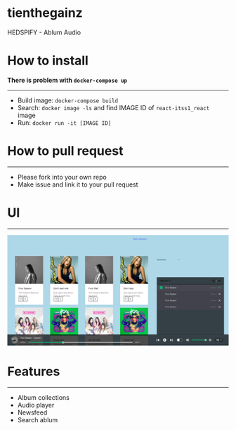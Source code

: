 # tienthegainz
HEDSPIFY - Ablum Audio

# How to install
**There is problem with `docker-compose up`**
*****
- Build image: `docker-compose build`
- Search: `docker image -ls` and find IMAGE ID of `react-itss1_react` image
- Run: `docker run -it [IMAGE ID]`

# How to pull request
****
- Please fork into your own repo
- Make issue and link it to your pull request

# UI
****
![](Hedspify.png)

# Features
****
- Album collections
- Audio player
- Newsfeed
- Search ablum
